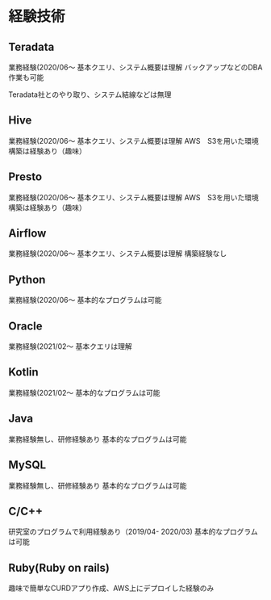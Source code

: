 # 経験技術
## Teradata
業務経験(2020/06～
基本クエリ、システム概要は理解
バックアップなどのDBA作業も可能

Teradata社とのやり取り、システム結線などは無理

## Hive
業務経験(2020/06～
基本クエリ、システム概要は理解
AWS　S3を用いた環境構築は経験あり（趣味）

## Presto
業務経験(2020/06～
基本クエリ、システム概要は理解
AWS　S3を用いた環境構築は経験あり（趣味）

## Airflow
業務経験(2020/06～
基本クエリ、システム概要は理解
構築経験なし

## Python
業務経験(2020/06～
基本的なプログラムは可能

## Oracle
業務経験(2021/02～
基本クエリは理解

## Kotlin
業務経験(2021/02～
基本的なプログラムは可能

## Java
業務経験無し、研修経験あり
基本的なプログラムは可能

## MySQL
業務経験無し、研修経験あり
基本的なプログラムは可能

## C/C++
研究室のプログラムで利用経験あり（2019/04- 2020/03)
基本的なプログラムは可能

## Ruby(Ruby on rails)
趣味で簡単なCURDアプり作成、AWS上にデプロイした経験のみ